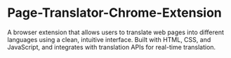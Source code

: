 # Page-Translator-Chrome-Extension
A browser extension that allows users to translate web pages into different languages using a clean, intuitive interface. Built with HTML, CSS, and JavaScript, and integrates with translation APIs for real-time translation.
